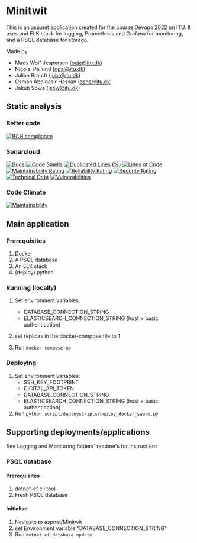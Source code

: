 # Minitwit

This is an asp.net application created for the course Devops 2022 on ITU.
It uses and ELK stack for logging,
Prometheus and Grafana for monitoring,
and a PSQL database for storage.

Made by:

* Mads Wolf Jespersen (oeje@itu.dk)
* Nicolai Pallund (npal@itu.dk)
* Julian Brandt (jubr@itu.dk)
* Osman Abdinasir Hassan (osha@itu.dk)
* Jakub Sowa (jsow@itu.dk)

## Static analysis

### Better code

[![BCH compliance](https://bettercodehub.com/edge/badge/ChadIImus/Devoops?branch=master)](https://bettercodehub.com/)

### Sonarcloud

[![Bugs](https://sonarcloud.io/api/project_badges/measure?project=devops2022&metric=bugs)](https://sonarcloud.io/summary/new_code?id=devops2022)
[![Code Smells](https://sonarcloud.io/api/project_badges/measure?project=devops2022&metric=code_smells)](https://sonarcloud.io/summary/new_code?id=devops2022)
[![Duplicated Lines (%)](https://sonarcloud.io/api/project_badges/measure?project=devops2022&metric=duplicated_lines_density)](https://sonarcloud.io/summary/new_code?id=devops2022)
[![Lines of Code](https://sonarcloud.io/api/project_badges/measure?project=devops2022&metric=ncloc)](https://sonarcloud.io/summary/new_code?id=devops2022)
[![Maintainability Rating](https://sonarcloud.io/api/project_badges/measure?project=devops2022&metric=sqale_rating)](https://sonarcloud.io/summary/new_code?id=devops2022)
[![Reliability Rating](https://sonarcloud.io/api/project_badges/measure?project=devops2022&metric=reliability_rating)](https://sonarcloud.io/summary/new_code?id=devops2022)
[![Security Rating](https://sonarcloud.io/api/project_badges/measure?project=devops2022&metric=security_rating)](https://sonarcloud.io/summary/new_code?id=devops2022)
[![Technical Debt](https://sonarcloud.io/api/project_badges/measure?project=devops2022&metric=sqale_index)](https://sonarcloud.io/summary/new_code?id=devops2022)
[![Vulnerabilities](https://sonarcloud.io/api/project_badges/measure?project=devops2022&metric=vulnerabilities)](https://sonarcloud.io/summary/new_code?id=devops2022)

### Code Climate

[![Maintainability](https://api.codeclimate.com/v1/badges/cf02af0e82bd566fae60/maintainability)](https://codeclimate.com/github/ChadIImus/Devoops/maintainability)

## Main application

### Prerequisites

1. Docker
2. A PSQL database
3. An ELK stack
4. (deploy) python


### Running (locally)

1. Set environment variables:
    * DATABASE_CONNECTION_STRING
    * ELASTICSEARCH_CONNECTION_STRING (host + basic authentication)

2. set replicas in the docker-compose file to 1
3. Run ```docker compose up```

### Deploying

1. Set environment variables:
    * SSH_KEY_FOOTPRINT
    * DIGITAL_API_TOKEN
    * DATABASE_CONNECTION_STRING
    * ELASTICSEARCH_CONNECTION_STRING (host + basic authentication)
2. Run ```python script/deployscripts/deploy_docker_swarm.py```

## Supporting deployments/applications

See Logging and Monitoring folders' readme's for instructions

### PSQL database

#### Prerequisites

1. dotnet-ef cli tool
2. Fresh PSQL database

#### Initialise

1. Navigate to aspnet/Minitwit
2. set Environment variable "DATABASE_CONNECTION_STRING"
3. Run ```dotnet ef database update```
